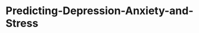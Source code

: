 # Predicting-Depression-Anxiety-and-Stress
<!-- SRS REPORT:
https://drive.google.com/file/d/1n4uN3qsCjph4uP9i7xNRlgOHo0NN4M0d/view?usp=sharing -->
